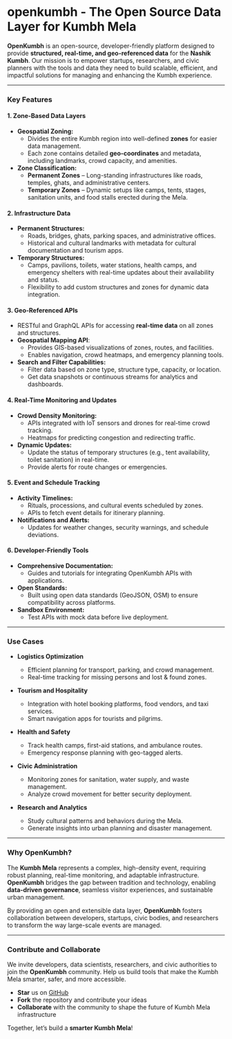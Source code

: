 # **openkumbh - The Open Source Data Layer for Kumbh Mela**  

**OpenKumbh** is an open-source, developer-friendly platform designed to provide **structured, real-time, and geo-referenced data** for the **Nashik Kumbh**. Our mission is to empower startups, researchers, and civic planners with the tools and data they need to build scalable, efficient, and impactful solutions for managing and enhancing the Kumbh experience.  

---

### **Key Features**  

#### 1. **Zone-Based Data Layers**  
- **Geospatial Zoning:**  
  - Divides the entire Kumbh region into well-defined **zones** for easier data management.  
  - Each zone contains detailed **geo-coordinates** and metadata, including landmarks, crowd capacity, and amenities.  
- **Zone Classification:**  
  - **Permanent Zones** – Long-standing infrastructures like roads, temples, ghats, and administrative centers.  
  - **Temporary Zones** – Dynamic setups like camps, tents, stages, sanitation units, and food stalls erected during the Mela.  

#### 2. **Infrastructure Data**  
- **Permanent Structures:**  
  - Roads, bridges, ghats, parking spaces, and administrative offices.  
  - Historical and cultural landmarks with metadata for cultural documentation and tourism apps.  
- **Temporary Structures:**  
  - Camps, pavilions, toilets, water stations, health camps, and emergency shelters with real-time updates about their availability and status.  
  - Flexibility to add custom structures and zones for dynamic data integration.  

#### 3. **Geo-Referenced APIs**  
- RESTful and GraphQL APIs for accessing **real-time data** on all zones and structures.  
- **Geospatial Mapping API**:  
  - Provides GIS-based visualizations of zones, routes, and facilities.  
  - Enables navigation, crowd heatmaps, and emergency planning tools.  
- **Search and Filter Capabilities:**  
  - Filter data based on zone type, structure type, capacity, or location.  
  - Get data snapshots or continuous streams for analytics and dashboards.  

#### 4. **Real-Time Monitoring and Updates**  
- **Crowd Density Monitoring:**  
  - APIs integrated with IoT sensors and drones for real-time crowd tracking.  
  - Heatmaps for predicting congestion and redirecting traffic.  
- **Dynamic Updates:**  
  - Update the status of temporary structures (e.g., tent availability, toilet sanitation) in real-time.  
  - Provide alerts for route changes or emergencies.  

#### 5. **Event and Schedule Tracking**  
- **Activity Timelines:**  
  - Rituals, processions, and cultural events scheduled by zones.  
  - APIs to fetch event details for itinerary planning.  
- **Notifications and Alerts:**  
  - Updates for weather changes, security warnings, and schedule deviations.  

#### 6. **Developer-Friendly Tools**  
- **Comprehensive Documentation:**  
  - Guides and tutorials for integrating OpenKumbh APIs with applications.  
- **Open Standards:**  
  - Built using open data standards (GeoJSON, OSM) to ensure compatibility across platforms.  
- **Sandbox Environment:**  
  - Test APIs with mock data before live deployment.  

---

### **Use Cases**  

- **Logistics Optimization**  
  - Efficient planning for transport, parking, and crowd management.  
  - Real-time tracking for missing persons and lost & found zones.  

- **Tourism and Hospitality**  
  - Integration with hotel booking platforms, food vendors, and taxi services.  
  - Smart navigation apps for tourists and pilgrims.  

- **Health and Safety**  
  - Track health camps, first-aid stations, and ambulance routes.  
  - Emergency response planning with geo-tagged alerts.  

- **Civic Administration**  
  - Monitoring zones for sanitation, water supply, and waste management.  
  - Analyze crowd movement for better security deployment.  

- **Research and Analytics**  
  - Study cultural patterns and behaviors during the Mela.  
  - Generate insights into urban planning and disaster management.  

---

### **Why OpenKumbh?**  

The **Kumbh Mela** represents a complex, high-density event, requiring robust planning, real-time monitoring, and adaptable infrastructure. **OpenKumbh** bridges the gap between tradition and technology, enabling **data-driven governance**, seamless visitor experiences, and sustainable urban management.  

By providing an open and extensible data layer, **OpenKumbh** fosters collaboration between developers, startups, civic bodies, and researchers to transform the way large-scale events are managed.  

---

### **Contribute and Collaborate**  

We invite developers, data scientists, researchers, and civic authorities to join the **OpenKumbh** community. Help us build tools that make the Kumbh Mela smarter, safer, and more accessible.  

- **Star** us on [GitHub](#)  
- **Fork** the repository and contribute your ideas  
- **Collaborate** with the community to shape the future of Kumbh Mela infrastructure  

Together, let’s build a **smarter Kumbh Mela**!
